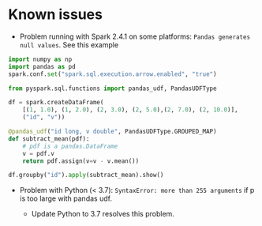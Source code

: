 
# Known issues

- Problem running with Spark 2.4.1 on some platforms: `Pandas generates null values`. See this example

``` py
import numpy as np
import pandas as pd
spark.conf.set("spark.sql.execution.arrow.enabled", "true")

from pyspark.sql.functions import pandas_udf, PandasUDFType

df = spark.createDataFrame(
    [(1, 1.0), (1, 2.0), (2, 3.0), (2, 5.0),(2, 7.0), (2, 10.0)],
    ("id", "v"))

@pandas_udf("id long, v double", PandasUDFType.GROUPED_MAP)
def subtract_mean(pdf):
    # pdf is a pandas.DataFrame
    v = pdf.v
    return pdf.assign(v=v - v.mean())

df.groupby("id").apply(subtract_mean).show()
```

- Problem with Python (< 3.7): `SyntaxError: more than 255 arguments` if p is too large
  with pandas udf. 
  
   - Update Python to 3.7 resolves this problem.
